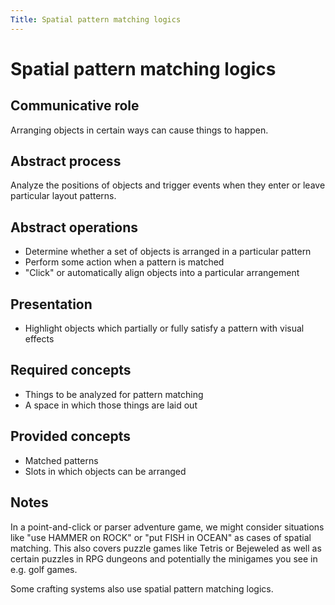 ```yaml
---
Title: Spatial pattern matching logics 
---
```


# Spatial pattern matching logics

## Communicative role

Arranging objects in certain ways can cause things to happen.

## Abstract process

Analyze the positions of objects and trigger events when they enter or leave particular layout patterns.

## Abstract operations

* Determine whether a set of objects is arranged in a particular pattern
* Perform some action when a pattern is matched
* "Click" or automatically align objects into a particular arrangement

## Presentation

* Highlight objects which partially or fully satisfy a pattern with visual effects

## Required concepts

* Things to be analyzed for pattern matching
* A space in which those things are laid out

## Provided concepts

* Matched patterns
* Slots in which objects can be arranged

## Notes

In a point-and-click or parser adventure game, we might consider situations like "use HAMMER on ROCK" or "put FISH in OCEAN" as cases of spatial matching.  This also covers puzzle games like Tetris or Bejeweled as well as certain puzzles in RPG dungeons and potentially the minigames you see in e.g. golf games. 

Some crafting systems also use spatial pattern matching logics.
